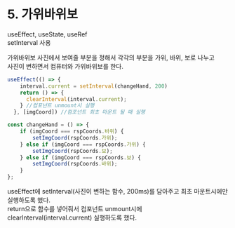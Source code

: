 # 5. 가위바위보

useEffect, useState, useRef  
setInterval 사용  

가위바위보 사진에서 보여줄 부분을 정해서 각각의 부분을 가위, 바위, 보로 나누고  
사진이 변하면서 컴퓨터와 가위바위보를 한다.

```jsx  
useEffect(() => {
    interval.current = setInterval(changeHand, 200)
    return () => {
      clearInterval(interval.current);
    } //컴포넌트 unmount시 실행
  }, [imgCoord]) //컴포넌트 최초 마운트 될 때 실행

const changeHand = () => {
    if (imgCoord === rspCoords.바위) {
        setImgCoord(rspCoords.가위);
    } else if (imgCoord === rspCoords.가위) {
        setImgCoord(rspCoords.보);
    } else if (imgCoord === rspCoords.보) {
        setImgCoord(rspCoords.바위);
    }
};
```  
useEffect에 setInterval(사진이 변하는 함수, 200ms)를 담아주고  최초 마운트시에만 실행하도록 했다.  
return으로 함수를 넣어줘서 컴포넌트 unmount시에 clearInterval(interval.current) 실행하도록 했다.